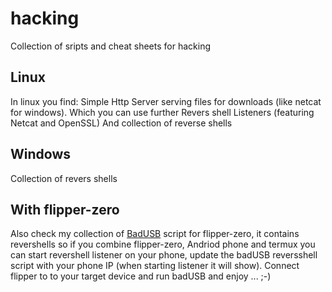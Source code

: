 # hacking

Collection of sripts and cheat sheets for hacking

## Linux
In linux you find:
Simple Http Server serving files for downloads (like netcat for windows). Which you can use further
Revers shell Listeners (featuring Netcat and OpenSSL)
And collection of reverse shells

## Windows
Collection of revers shells

## With flipper-zero
Also check my collection of [BadUSB](https://github.com/kindljiri/flipper-zero/tree/main/badUSB) script for flipper-zero, it contains revershells so if you combine flipper-zero, Andriod phone and termux you can start revershell listener on your phone, update the badUSB reversshell script with your phone IP (when starting listener it will show).
Connect flipper to to your target device and run badUSB and enjoy ... ;-)

